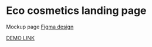 # Eco cosmetics landing page

Mockup page [Figma design](https://www.figma.com/file/Jryi2RU2LgK2bfwsxldABC/brand_of_eco-cosmetics-(Copy))

[DEMO LINK](https://github.com/YuriiRysyn/Eco-cosmetics/)

